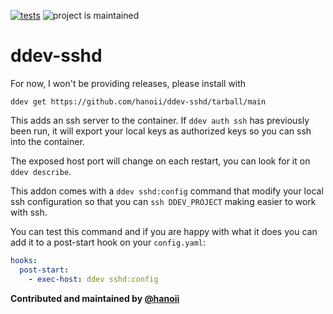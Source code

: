 [![tests](https://github.com/ddev/ddev-addon-template/actions/workflows/tests.yml/badge.svg)](https://github.com/ddev/ddev-addon-template/actions/workflows/tests.yml) ![project is maintained](https://img.shields.io/maintenance/yes/2024.svg)

# ddev-sshd <!-- omit in toc -->

For now, I won't be providing releases, please install with 

`ddev get https://github.com/hanoii/ddev-sshd/tarball/main`

This adds an ssh server to the container. If `ddev auth ssh` has previously been
run, it will export your local keys as authorized keys so you can ssh into the 
container.

The exposed host port will change on each restart, you can look for it on
`ddev describe`.

This addon comes with a `ddev sshd:config` command that modify your local ssh
configuration so that you can `ssh DDEV_PROJECT` making easier to work with ssh.

You can test this command and if you are happy with what it does you can add it 
to a post-start hook on your `config.yaml`:

```yaml
hooks:
  post-start:
    - exec-host: ddev sshd:config
```

**Contributed and maintained by [@hanoii](https://github.com/hanoii)**
